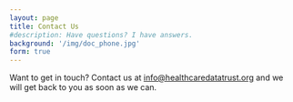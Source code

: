 ```yaml
---
layout: page
title: Contact Us
#description: Have questions? I have answers.
background: '/img/doc_phone.jpg'
form: true
---
```


Want to get in touch? Contact us at [info@healthcaredatatrust.org](mailto:info@healthcaredatatrust.org) and we will get back to you as soon as we can.
